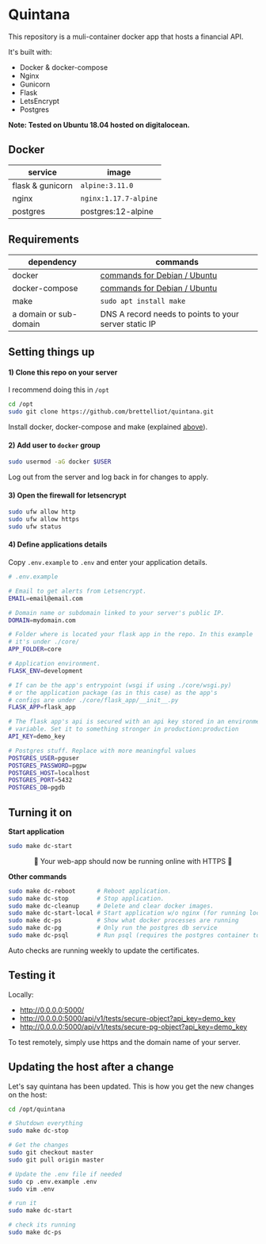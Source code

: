 # Quintana

This repository is a muli-container docker app that hosts a financial API. 

It's built with:
* Docker & docker-compose
* Nginx
* Gunicorn
* Flask
* LetsEncrypt
* Postgres

**Note: Tested on Ubuntu 18.04 hosted on digitalocean.**

## Docker

service | image
--- | ---
flask & gunicorn | `alpine:3.11.0`
nginx | `nginx:1.17.7-alpine`
postgres | postgres:12-alpine

## Requirements

dependency | commands
--- | ---
docker | [commands for Debian / Ubuntu](https://gist.github.com/smallwat3r/45f50f067f248aa3c89eec832277f072)
docker-compose | [commands for Debian / Ubuntu](https://gist.github.com/smallwat3r/bb4f986dae4cb2fac8f26c8557517dbd)
make | `sudo apt install make`
a domain or sub-domain | DNS A record needs to points to your server static IP

## Setting things up

#### 1) Clone this repo on your server

I recommend doing this in `/opt`  

```sh
cd /opt
sudo git clone https://github.com/brettelliot/quintana.git
```

Install docker, docker-compose and make (explained [above](#requirements)).  

#### 2) Add user to `docker` group  

```sh
sudo usermod -aG docker $USER
```
Log out from the server and log back in for changes to apply.  

#### 3) Open the firewall for letsencrypt
```sh
sudo ufw allow http
sudo ufw allow https
sudo ufw status
```
#### 4) Define applications details
Copy `.env.example` to `.env` and enter your application details.   
```sh
# .env.example

# Email to get alerts from Letsencrypt.
EMAIL=email@email.com

# Domain name or subdomain linked to your server's public IP.
DOMAIN=mydomain.com

# Folder where is located your flask app in the repo. In this example
# it's under ./core/
APP_FOLDER=core

# Application environment.
FLASK_ENV=development

# If can be the app's entrypoint (wsgi if using ./core/wsgi.py)
# or the application package (as in this case) as the app's
# configs are under ./core/flask_app/__init__.py
FLASK_APP=flask_app

# The flask app's api is secured with an api key stored in an environment 
# variable. Set it to something stronger in production:production
API_KEY=demo_key

# Postgres stuff. Replace with more meaningful values
POSTGRES_USER=pguser
POSTGRES_PASSWORD=pgpw
POSTGRES_HOST=localhost
POSTGRES_PORT=5432
POSTGRES_DB=pgdb
```

## Turning it on

**Start application**
```sh
sudo make dc-start
```
<p style="text-align: center;">
 🎉 Your web-app should now be running online with HTTPS 🎉   
</p>

**Other commands**
```sh
sudo make dc-reboot      # Reboot application.
sudo make dc-stop        # Stop application.
sudo make dc-cleanup     # Delete and clear docker images.
sudo make dc-start-local # Start application w/o nginx (for running locally)
sudo make dc-ps          # Show what docker processes are running
sudo make dc-pg          # Only run the postgres db service
sudo make dc-psql        # Run psql (requires the postgres container to be running)
```

Auto checks are running weekly to update the certificates. 

## Testing it

Locally:
* http://0.0.0.0:5000/
* http://0.0.0.0:5000/api/v1/tests/secure-object?api_key=demo_key
* http://0.0.0.0:5000/api/v1/tests/secure-pg-object?api_key=demo_key

To test remotely, simply use https and the domain name of your server.

## Updating the host after a change
Let's say quintana has been updated. This is how you get the new changes on the host:

```sh
cd /opt/quintana

# Shutdown everything
sudo make dc-stop

# Get the changes
sudo git checkout master
sudo git pull origin master

# Update the .env file if needed
sudo cp .env.example .env
sudo vim .env

# run it
sudo make dc-start

# check its running
sudo make dc-ps
```

